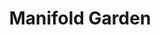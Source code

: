 ---
title: "Manifold Garden"
poster: /assets/images/games/manifold_garden.jpg
rating: 8
year: 2019
description:
infolink: https://manifold.garden/
---
